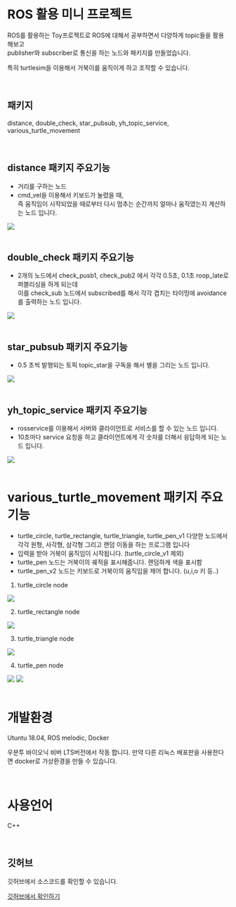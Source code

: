# ROS 활용 미니 프로젝트
ROS를 활용하는 Toy프로젝트로 ROS에 대해서 공부하면서 다양하게 topic들을 활용해보고   
publisher와 subscriber로 통신을 하는 노드와 패키지를 만들었습니다.

특히 turtlesim을 이용해서 거북이를 움직이게 하고 조작할 수 있습니다.

<br/>

## 패키지 
distance, double_check, star_pubsub, yh_topic_service, various_turtle_movement

<br/>

## distance 패키지 주요기능
- 거리를 구하는 노드
- cmd_vel을 이용해서 키보드가 눌렸을 때,  
즉 움직임이 시작되었을 때로부터 다시 멈추는 순간까지 얼마나 움직였는지 계산하는 노드 입니다.

<img src="distance.png">
<br/>

<br/>

## double_check 패키지 주요기능
- 2개의 노드에서 check_pusb1, check_pub2 에서 각각 0.5초, 0.1초 roop_late로 퍼블리싱을 하게 되는데  
    이를 check_sub 노드에서 subscribed를 해서 각각 겹치는 타이밍에 avoidance를 출력하는 노드 입니다.

<img src="avoidance.png">
<br/>

<br/>

## star_pubsub 패키지 주요기능
- 0.5 초씩 발행되는 토픽 topic_star을 구독을 해서 별을 그리는 노드 입니다.  

<img src="star-.png">
<br/>

<br/>

## yh_topic_service 패키지 주요기능
- rosservice를 이용해서 서버와 클라이언트로 서비스를 할 수 있는 노드 입니다.  
- 10초마다 service 요청을 하고 클라이언트에게 각 숫자를 더해서 응답하게 되는 노드 입니다.

<img src="service-client.png">
<br/>

<br/>

# various_turtle_movement 패키지 주요기능
- turtle_circle, turtle_rectangle, turtle_triangle, turtle_pen_v1 다양한 노드에서  
  각각 원형, 사각형, 삼각형 그리고 랜덤 이동을 하는 프로그램 입니다
- 입력을 받아 거북이 움직임이 시작됩니다. (turtle_circle_v1 제외)
- turtle_pen 노드는 거북이의 궤적을 표시해줍니다. 랜덤하게 색을 표시함
- turtle_pen_v2 노드는 키보드로 거북이의 움직임을 제어 합니다. (u,i,o 키 등..)

1. turtle_circle node   
<img src="circle1.png">
<br/>

2. turtle_rectangle node   
<img src="rectangle.png">
<br/>

3. turtle_triangle node    
<img src="triangle.png">
<br/>

4. turtle_pen node   
<img src="pen_v1.png">
<img src="pen_v2.png">
<br/>


<br/>

# 개발환경 
Utuntu 18.04, ROS melodic, Docker

우분투 바이오닉 비버 LTS버전에서 작동 합니다. 
만약 다른 리눅스 배포판을 사용한다면 docker로 가상환경을 만들 수 있습니다.

<br/>

# 사용언어
C++

<br/>

## 깃허브
깃허브에서 소스코드를 확인할 수 있습니다.

[깃허브에서 확인하기](https://github.com/terrificmn/intermediate-ros.git)

